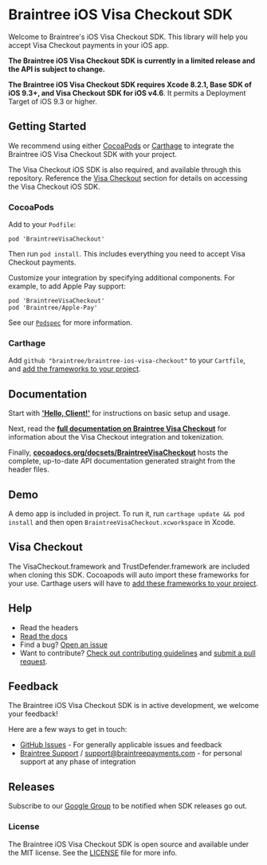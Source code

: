 # Braintree iOS Visa Checkout SDK

Welcome to Braintree's iOS Visa Checkout SDK. This library will help you accept Visa Checkout payments in your iOS app.

**The Braintree iOS Visa Checkout SDK is currently in a limited release and the API is subject to change.**

**The Braintree iOS Visa Checkout SDK requires Xcode 8.2.1, Base SDK of iOS 9.3+, and Visa Checkout SDK for iOS v4.6**. It permits a Deployment Target of iOS 9.3 or higher.

## Getting Started

We recommend using either [CocoaPods](https://github.com/CocoaPods/CocoaPods) or [Carthage](https://github.com/Carthage/Carthage) to integrate the Braintree iOS Visa Checkout SDK with your project.

The Visa Checkout iOS SDK is also required, and available through this repository. Reference the [Visa Checkout](#visa-checkout) section for details on accessing the Visa Checkout iOS SDK.

### CocoaPods

Add to your `Podfile`:
```
pod 'BraintreeVisaCheckout'
```
Then run `pod install`. This includes everything you need to accept Visa Checkout payments.

Customize your integration by specifying additional components. For example, to add Apple Pay support:
```
pod 'BraintreeVisaCheckout'
pod 'Braintree/Apple-Pay'
```

See our [`Podspec`](Braintree.podspec) for more information.

### Carthage

Add `github "braintree/braintree-ios-visa-checkout"` to your `Cartfile`, and [add the frameworks to your project](https://github.com/Carthage/Carthage#adding-frameworks-to-an-application).

## Documentation

Start with [**'Hello, Client!'**](https://developers.braintreepayments.com/ios/start/hello-client) for instructions on basic setup and usage.

Next, read the [**full documentation on Braintree Visa Checkout**](https://developers.braintreepayments.com/guides/visa-checkout/overview) for information about the Visa Checkout integration and tokenization.

Finally, [**cocoadocs.org/docsets/BraintreeVisaCheckout**](http://cocoadocs.org/docsets/BraintreeVisaCheckout) hosts the complete, up-to-date API documentation generated straight from the header files.

## Demo

A demo app is included in project. To run it, run `carthage update && pod install` and then open `BraintreeVisaCheckout.xcworkspace` in Xcode.

## Visa Checkout

The VisaCheckout.framework and TrustDefender.framework are included when cloning this SDK. Cocoapods will auto import these frameworks for your use. Carthage users will have to [add these frameworks to your project](https://github.com/Carthage/Carthage#adding-frameworks-to-an-application).

## Help

* Read the headers
* [Read the docs](https://developers.braintreepayments.com/ios/sdk/client)
* Find a bug? [Open an issue](https://github.com/braintree/braintree-ios-visa-checkout/issues)
* Want to contribute? [Check out contributing guidelines](CONTRIBUTING.md) and [submit a pull request](https://help.github.com/articles/creating-a-pull-request).

## Feedback

The Braintree iOS Visa Checkout SDK is in active development, we welcome your feedback!

Here are a few ways to get in touch:

* [GitHub Issues](https://github.com/braintree/braintree-ios-visa-checkout/issues) - For generally applicable issues and feedback
* [Braintree Support](https://articles.braintreepayments.com/) / support@braintreepayments.com - for personal support at any phase of integration

## Releases

Subscribe to our [Google Group](https://groups.google.com/forum/#!forum/braintree-sdk-announce) to
be notified when SDK releases go out.

### License

The Braintree iOS Visa Checkout SDK is open source and available under the MIT license. See the [LICENSE](LICENSE) file for more info.
